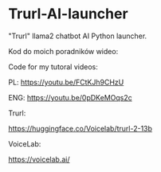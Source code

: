# Trurl-AI-launcher
"Trurl" llama2 chatbot AI Python launcher.

Kod do moich poradników wideo:

Code for my tutoral videos:

PL: https://youtu.be/FCtKJh9CHzU

ENG: https://youtu.be/0pDKeMOqs2c

Trurl:

https://huggingface.co/Voicelab/trurl-2-13b

VoiceLab:

https://voicelab.ai/
